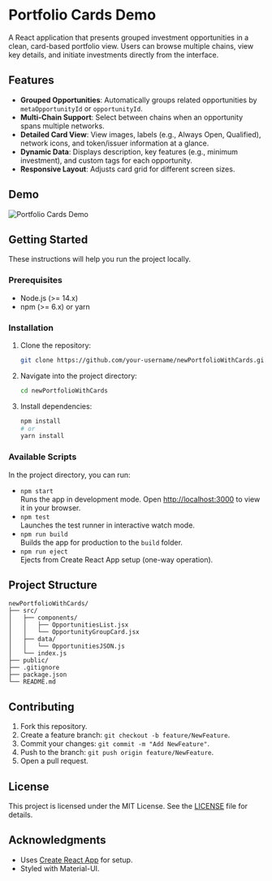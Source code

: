 # Portfolio Cards Demo

A React application that presents grouped investment opportunities in a clean, card-based portfolio view. Users can browse multiple chains, view key details, and initiate investments directly from the interface.

## Features

- **Grouped Opportunities**: Automatically groups related opportunities by `metaOpportunityId` or `opportunityId`.
- **Multi-Chain Support**: Select between chains when an opportunity spans multiple networks.
- **Detailed Card View**: View images, labels (e.g., Always Open, Qualified), network icons, and token/issuer information at a glance.
- **Dynamic Data**: Displays description, key features (e.g., minimum investment), and custom tags for each opportunity.
- **Responsive Layout**: Adjusts card grid for different screen sizes.

## Demo

![Portfolio Cards Demo](https://734htw-3000.csb.app/)

## Getting Started

These instructions will help you run the project locally.

### Prerequisites

- Node.js (>= 14.x)
- npm (>= 6.x) or yarn

### Installation

1. Clone the repository:
   ```bash
   git clone https://github.com/your-username/newPortfolioWithCards.git
   ```
2. Navigate into the project directory:
   ```bash
   cd newPortfolioWithCards
   ```
3. Install dependencies:
   ```bash
   npm install
   # or
   yarn install
   ```

### Available Scripts

In the project directory, you can run:

- `npm start`  
  Runs the app in development mode. Open [http://localhost:3000](http://localhost:3000) to view it in your browser.
- `npm test`  
  Launches the test runner in interactive watch mode.
- `npm run build`  
  Builds the app for production to the `build` folder.
- `npm run eject`  
  Ejects from Create React App setup (one-way operation).

## Project Structure

```plaintext
newPortfolioWithCards/
├── src/
│   ├── components/
│   │   ├── OpportunitiesList.jsx
│   │   └── OpportunityGroupCard.jsx
│   ├── data/
│   │   └── OpportunitiesJSON.js
│   └── index.js
├── public/
├── .gitignore
├── package.json
└── README.md
```

## Contributing

1. Fork this repository.
2. Create a feature branch: `git checkout -b feature/NewFeature`.
3. Commit your changes: `git commit -m "Add NewFeature"`.
4. Push to the branch: `git push origin feature/NewFeature`.
5. Open a pull request.

## License

This project is licensed under the MIT License. See the [LICENSE](LICENSE) file for details.

## Acknowledgments

- Uses [Create React App](https://github.com/facebook/create-react-app) for setup.
- Styled with Material-UI.
